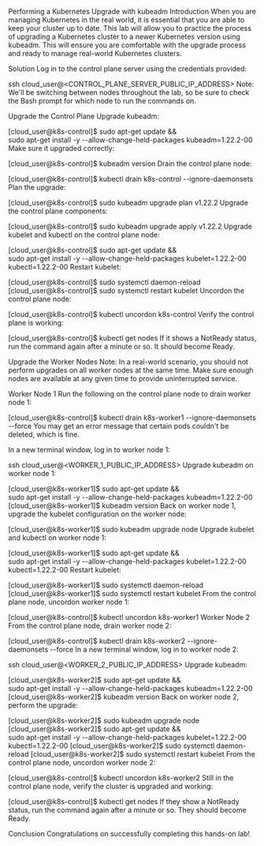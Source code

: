 Performing a Kubernetes Upgrade with kubeadm
Introduction
When you are managing Kubernetes in the real world, it is essential that you are able to keep your cluster up to date. This lab will allow you to practice the process of upgrading a Kubernetes cluster to a newer Kubernetes version using kubeadm. This will ensure you are comfortable with the upgrade process and ready to manage real-world Kubernetes clusters.

Solution
Log in to the control plane server using the credentials provided:

ssh cloud_user@<CONTROL_PLANE_SERVER_PUBLIC_IP_ADDRESS>
Note: We'll be switching between nodes throughout the lab, so be sure to check the Bash prompt for which node to run the commands on.

Upgrade the Control Plane
Upgrade kubeadm:

[cloud_user@k8s-control]$ sudo apt-get update && \
sudo apt-get install -y --allow-change-held-packages kubeadm=1.22.2-00
Make sure it upgraded correctly:

[cloud_user@k8s-control]$ kubeadm version
Drain the control plane node:

[cloud_user@k8s-control]$ kubectl drain k8s-control --ignore-daemonsets
Plan the upgrade:

[cloud_user@k8s-control]$ sudo kubeadm upgrade plan v1.22.2
Upgrade the control plane components:

[cloud_user@k8s-control]$ sudo kubeadm upgrade apply v1.22.2
Upgrade kubelet and kubectl on the control plane node:

[cloud_user@k8s-control]$ sudo apt-get update && \
sudo apt-get install -y --allow-change-held-packages kubelet=1.22.2-00 kubectl=1.22.2-00
Restart kubelet:

[cloud_user@k8s-control]$ sudo systemctl daemon-reload
[cloud_user@k8s-control]$ sudo systemctl restart kubelet
Uncordon the control plane node:

[cloud_user@k8s-control]$ kubectl uncordon k8s-control
Verify the control plane is working:

[cloud_user@k8s-control]$ kubectl get nodes
If it shows a NotReady status, run the command again after a minute or so. It should become Ready.

Upgrade the Worker Nodes
Note: In a real-world scenario, you should not perform upgrades on all worker nodes at the same time. Make sure enough nodes are available at any given time to provide uninterrupted service.

Worker Node 1
Run the following on the control plane node to drain worker node 1:

[cloud_user@k8s-control]$ kubectl drain k8s-worker1 --ignore-daemonsets --force
You may get an error message that certain pods couldn't be deleted, which is fine.

In a new terminal window, log in to worker node 1:

ssh cloud_user@<WORKER_1_PUBLIC_IP_ADDRESS>
Upgrade kubeadm on worker node 1:

[cloud_user@k8s-worker1]$ sudo apt-get update && \
sudo apt-get install -y --allow-change-held-packages kubeadm=1.22.2-00
[cloud_user@k8s-worker1]$ kubeadm version
Back on worker node 1, upgrade the kubelet configuration on the worker node:

[cloud_user@k8s-worker1]$ sudo kubeadm upgrade node
Upgrade kubelet and kubectl on worker node 1:

[cloud_user@k8s-worker1]$ sudo apt-get update && \
sudo apt-get install -y --allow-change-held-packages kubelet=1.22.2-00 kubectl=1.22.2-00
Restart kubelet:

[cloud_user@k8s-worker1]$ sudo systemctl daemon-reload
[cloud_user@k8s-worker1]$ sudo systemctl restart kubelet
From the control plane node, uncordon worker node 1:

[cloud_user@k8s-control]$ kubectl uncordon k8s-worker1
Worker Node 2
From the control plane node, drain worker node 2:

[cloud_user@k8s-control]$ kubectl drain k8s-worker2 --ignore-daemonsets --force
In a new terminal window, log in to worker node 2:

ssh cloud_user@<WORKER_2_PUBLIC_IP_ADDRESS>
Upgrade kubeadm:

[cloud_user@k8s-worker2]$ sudo apt-get update && \
sudo apt-get install -y --allow-change-held-packages kubeadm=1.22.2-00
[cloud_user@k8s-worker2]$ kubeadm version
Back on worker node 2, perform the upgrade:

[cloud_user@k8s-worker2]$ sudo kubeadm upgrade node
[cloud_user@k8s-worker2]$ sudo apt-get update && \
sudo apt-get install -y --allow-change-held-packages kubelet=1.22.2-00 kubectl=1.22.2-00
[cloud_user@k8s-worker2]$ sudo systemctl daemon-reload
[cloud_user@k8s-worker2]$ sudo systemctl restart kubelet
From the control plane node, uncordon worker node 2:

[cloud_user@k8s-control]$ kubectl uncordon k8s-worker2
Still in the control plane node, verify the cluster is upgraded and working:

[cloud_user@k8s-control]$ kubectl get nodes
If they show a NotReady status, run the command again after a minute or so. They should become Ready.

Conclusion
Congratulations on successfully completing this hands-on lab!